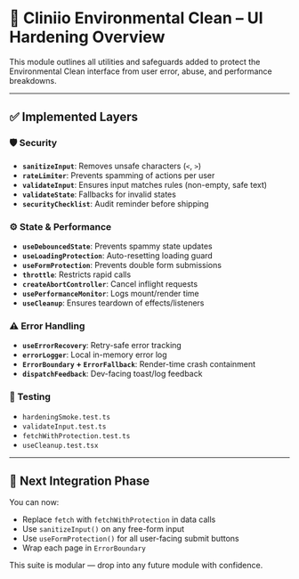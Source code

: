 # 🔐 Cliniio Environmental Clean – UI Hardening Overview

This module outlines all utilities and safeguards added to protect the Environmental Clean interface from user error, abuse, and performance breakdowns.

---

## ✅ Implemented Layers

### 🛡️ Security
- **`sanitizeInput`**: Removes unsafe characters (`<`, `>`)
- **`rateLimiter`**: Prevents spamming of actions per user
- **`validateInput`**: Ensures input matches rules (non-empty, safe text)
- **`validateState`**: Fallbacks for invalid states
- **`securityChecklist`**: Audit reminder before shipping

### ⚙️ State & Performance
- **`useDebouncedState`**: Prevents spammy state updates
- **`useLoadingProtection`**: Auto-resetting loading guard
- **`useFormProtection`**: Prevents double form submissions
- **`throttle`**: Restricts rapid calls
- **`createAbortController`**: Cancel inflight requests
- **`usePerformanceMonitor`**: Logs mount/render time
- **`useCleanup`**: Ensures teardown of effects/listeners

### ⚠️ Error Handling
- **`useErrorRecovery`**: Retry-safe error tracking
- **`errorLogger`**: Local in-memory error log
- **`ErrorBoundary` + `ErrorFallback`**: Render-time crash containment
- **`dispatchFeedback`**: Dev-facing toast/log feedback

### 🧪 Testing
- `hardeningSmoke.test.ts`
- `validateInput.test.ts`
- `fetchWithProtection.test.ts`
- `useCleanup.test.tsx`

---

## 🔁 Next Integration Phase

You can now:
- Replace `fetch` with `fetchWithProtection` in data calls
- Use `sanitizeInput()` on any free-form input
- Use `useFormProtection()` for all user-facing submit buttons
- Wrap each page in `ErrorBoundary`

This suite is modular — drop into any future module with confidence. 